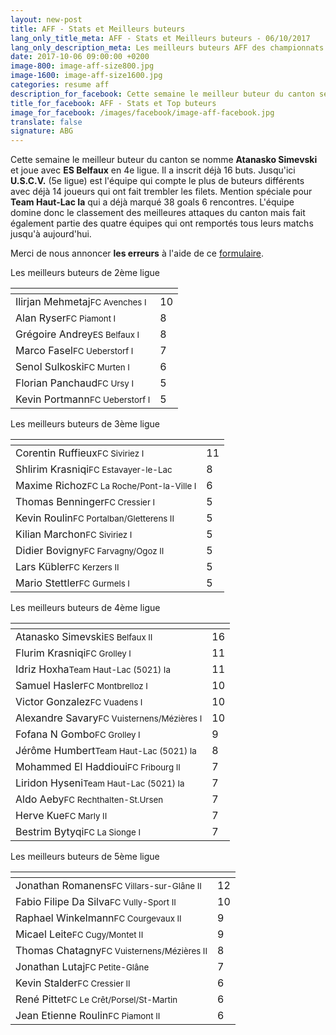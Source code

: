 ```yaml
---
layout: new-post
title: AFF - Stats et Meilleurs buteurs
lang_only_title_meta: AFF - Stats et Meilleurs buteurs - 06/10/2017
lang_only_description_meta: Les meilleurs buteurs AFF des championnats de football amateur de la 2e à la 5e ligue - 06/10/2017
date: 2017-10-06 09:00:00 +0200
image-800: image-aff-size800.jpg
image-1600: image-aff-size1600.jpg
categories: resume aff
description_for_facebook: Cette semaine le meilleur buteur du canton se nomme Atanasko Simevski et joue avec ES Belfaux en 4e ligue.
title_for_facebook: AFF - Stats et Top buteurs
image_for_facebook: /images/facebook/image-aff-facebook.jpg
translate: false
signature: ABG
---
```

Cette semaine le meilleur buteur du canton se nomme __Atanasko Simevski__ et joue avec __ES Belfaux__ en 4e ligue. Il a inscrit déjà 16 buts. Jusqu'ici __U.S.C.V.__ (5e ligue) est l'équipe qui compte le plus de buteurs différents avec déjà 14 joueurs qui ont fait trembler les filets. Mention spéciale pour __Team Haut-Lac Ia__ qui a déjà marqué 38 goals 6 rencontres. L'équipe domine donc le classement des meilleures attaques du canton mais fait également partie des quatre équipes qui ont remportés tous leurs matchs jusqu'à aujourd'hui.

Merci de nous annoncer <b>les erreurs</b> à l'aide de ce <a href="/formulaire-report-erreur" title="Signaler une erreur ou un problème">formulaire</a>.

Les meilleurs buteurs de 2ème ligue

<table class="table"><thead><tr><th><i class="fa fa-male"></i></th><th><i class="fa fa-futbol-o"></i></th></tr></thead><tbody><tr><td>Ilirjan Mehmetaj<span class='d-block team-name'><small>FC Avenches I</small></span></td><td>10</td></tr><tr><td>Alan Ryser<span class='d-block team-name'><small>FC Piamont I</small></span></td><td>8</td></tr><tr><td>Grégoire Andrey<span class='d-block team-name'><small>ES Belfaux I</small></span></td><td>8</td></tr><tr><td>Marco Fasel<span class='d-block team-name'><small>FC Ueberstorf I</small></span></td><td>7</td></tr><tr><td>Senol Sulkoski<span class='d-block team-name'><small>FC Murten I</small></span></td><td>6</td></tr><tr><td>Florian Panchaud<span class='d-block team-name'><small>FC Ursy I</small></span></td><td>5</td></tr><tr><td>Kevin Portmann<span class='d-block team-name'><small>FC Ueberstorf I</small></span></td><td>5</td></tr></tbody></table>

Les meilleurs buteurs de 3ème ligue

<table class="table"><thead><tr><th><i class="fa fa-male"></i></th><th><i class="fa fa-futbol-o"></i></th></tr></thead><tbody><tr><td>Corentin Ruffieux<span class='d-block team-name'><small>FC Siviriez I</small></span></td><td>11</td></tr><tr><td>Shlirim Krasniqi<span class='d-block team-name'><small>FC Estavayer-le-Lac</small></span></td><td>8</td></tr><tr><td>Maxime Richoz<span class='d-block team-name'><small>FC La Roche/Pont-la-Ville I</small></span></td><td>6</td></tr><tr><td>Thomas Benninger<span class='d-block team-name'><small>FC Cressier I</small></span></td><td>5</td></tr><tr><td>Kevin Roulin<span class='d-block team-name'><small>FC Portalban/Gletterens II</small></span></td><td>5</td></tr><tr><td>Kilian Marchon<span class='d-block team-name'><small>FC Siviriez I</small></span></td><td>5</td></tr><tr><td>Didier Bovigny<span class='d-block team-name'><small>FC Farvagny/Ogoz II</small></span></td><td>5</td></tr><tr><td>Lars Kübler<span class='d-block team-name'><small>FC Kerzers II</small></span></td><td>5</td></tr><tr><td>Mario Stettler<span class='d-block team-name'><small>FC Gurmels I</small></span></td><td>5</td></tr></tbody></table>

Les meilleurs buteurs de 4ème ligue

<table class="table"><thead><tr><th><i class="fa fa-male"></i></th><th><i class="fa fa-futbol-o"></i></th></tr></thead><tbody><tr><td>Atanasko Simevski<span class='d-block team-name'><small>ES Belfaux II</small></span></td><td>16</td></tr><tr><td>Flurim Krasniqi<span class='d-block team-name'><small>FC Grolley I</small></span></td><td>11</td></tr><tr><td>Idriz Hoxha<span class='d-block team-name'><small>Team Haut-Lac (5021) Ia</small></span></td><td>11</td></tr><tr><td>Samuel Hasler<span class='d-block team-name'><small>FC Montbrelloz I</small></span></td><td>10</td></tr><tr><td>Victor Gonzalez<span class='d-block team-name'><small>FC Vuadens I</small></span></td><td>10</td></tr><tr><td>Alexandre Savary<span class='d-block team-name'><small>FC Vuisternens/Mézières I</small></span></td><td>10</td></tr><tr><td>Fofana N Gombo<span class='d-block team-name'><small>FC Grolley I</small></span></td><td>9</td></tr><tr><td>Jérôme Humbert<span class='d-block team-name'><small>Team Haut-Lac (5021) Ia</small></span></td><td>8</td></tr><tr><td>Mohammed El Haddioui<span class='d-block team-name'><small>FC Fribourg II</small></span></td><td>7</td></tr><tr><td>Liridon Hyseni<span class='d-block team-name'><small>Team Haut-Lac (5021) Ia</small></span></td><td>7</td></tr><tr><td>Aldo Aeby<span class='d-block team-name'><small>FC Rechthalten-St.Ursen</small></span></td><td>7</td></tr><tr><td>Herve Kue<span class='d-block team-name'><small>FC Marly II</small></span></td><td>7</td></tr><tr><td>Bestrim Bytyqi<span class='d-block team-name'><small>FC La Sionge I</small></span></td><td>7</td></tr></tbody></table>

Les meilleurs buteurs de 5ème ligue

<table class="table"><thead><tr><th><i class="fa fa-male"></i></th><th><i class="fa fa-futbol-o"></i></th></tr></thead><tbody><tr><td>Jonathan Romanens<span class='d-block team-name'><small>FC Villars-sur-Glâne II</small></span></td><td>12</td></tr><tr><td>Fabio Filipe Da Silva<span class='d-block team-name'><small>FC Vully-Sport II</small></span></td><td>10</td></tr><tr><td>Raphael Winkelmann<span class='d-block team-name'><small>FC Courgevaux II</small></span></td><td>9</td></tr><tr><td>Micael Leite<span class='d-block team-name'><small>FC Cugy/Montet II</small></span></td><td>9</td></tr><tr><td>Thomas Chatagny<span class='d-block team-name'><small>FC Vuisternens/Mézières II</small></span></td><td>8</td></tr><tr><td>Jonathan Lutaj<span class='d-block team-name'><small>FC Petite-Glâne</small></span></td><td>7</td></tr><tr><td>Kevin Stalder<span class='d-block team-name'><small>FC Cressier II</small></span></td><td>6</td></tr><tr><td>René Pittet<span class='d-block team-name'><small>FC Le Crêt/Porsel/St-Martin</small></span></td><td>6</td></tr><tr><td>Jean Etienne Roulin<span class='d-block team-name'><small>FC Piamont II</small></span></td><td>6</td></tr></tbody></table>

